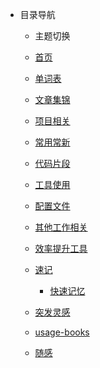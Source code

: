- 目录导航
  - 主题切换

  - [首页](README.md)
  
  - [单词表](docs/dicts/README.md)

  - [文章集锦](docs/usage-article/README.md)

  - [项目相关](docs/usage-project/README.md)

  - [常用常新](docs/usage-frame/README.md)

  - [代码片段](docs/code-frames/README.md)

  - [工具使用](docs/usage-tool/README.md)

  - [配置文件](docs/usage-config/README.md)

  - [其他工作相关](docs/usage-other/README.md)

  - [效率提升工具](docs/usage-work-tool/README.md)

  - [速记](docs/usage-interview/README.md)
    - [快速记忆](z-quick-note.md)

  - [突发灵感](docs/usage-inspiration/README.md)

  - [usage-books](docs/usage-books/README.md)

  - [随感](docs/usage-diaries/README.md)
